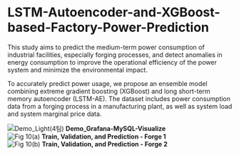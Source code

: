 # LSTM-Autoencoder-and-XGBoost-based-Factory-Power-Prediction
This study aims to predict the medium-term power consumption of industrial facilities, especially forging processes, and detect anomalies in energy consumption to improve the operational efficiency of the power system and minimize the environmental impact.

To accurately predict power usage, we propose an ensemble model combining extreme gradient boosting (XGBoost) and long short-term memory autoencoder (LSTM-AE). The dataset includes power consumption data from a forging process in a manufacturing plant, as well as system load and system marginal price data. 

![Demo_Light(4팀)](https://github.com/YeeunMoon/LSTM-Autoencoder-and-XGBoost-based-Factory-Power-Prediction/assets/64064088/847012b2-94ab-4a92-a3aa-d9acfb49b59b)
<Grafana-MySQL-Visualize>
**Demo_Grafana-MySQL-Visualize**  
![Fig 10(a)](https://github.com/YeeunMoon/LSTM-Autoencoder-and-XGBoost-based-Factory-Power-Prediction/assets/64064088/f65257af-e943-49c4-ad05-65d53b1add1e)
**Train, Validation, and Prediction - Forge 1**  
![Fig 10(b)](https://github.com/YeeunMoon/LSTM-Autoencoder-and-XGBoost-based-Factory-Power-Prediction/assets/64064088/7543e450-41fc-4e1a-abd9-9c438d61979d)
**Train, Validation, and Prediction - Forge 2**  
